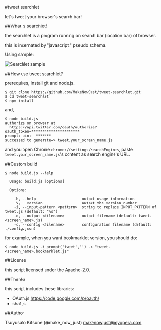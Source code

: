 #tweet searchlet

let's tweet your browser's search bar!

##What is searchlet?

the searchlet is a program running on search bar (location bar) of browser.

this is incernated by "javascript:" pseudo schema.

Using sample:

![Searchlet sample](https://raw.github.com/MakeNowJust/tweet-searchlet/master/image/tweet_searchlet.gif)

##How use tweet searchlet?

prerequires, install git and node.js.

```
$ git clone https://github.com/MakeNowJust/tweet-searchlet.git
$ cd tweet-searchlet
$ npm install
```

and,

```
$ node build.js
authorize on browser at
  https://api.twitter.com/oauth/authorize?oauth_token=**********************
prompt: pin:  *******
successed to generate=> tweet.your_screen_name.js
```

and you open Chrome `chrome://settings/searchEngines`, paste `tweet.your_screen_name.js`'s content as search engine's URL.

##Custom build

```
$ node build.js --help

  Usage: build.js [options]

  Options:

    -h, --help                     output usage information
    -V, --version                  output the version number
    -i, --input-pattern <pattern>  string to replace INPUT_PATTERN of tweet.js (default: "%s")
    -o, --output <filename>        output filename (default: tweet.<screen_name>.js)
    -c, --config <filename>        configuration filename (default: ./config.json)
```

for example, when you want bookmarklet version, you should do:

```
$ node build.js -i prompt('tweet','') -o "tweet.<screen_name>.bookmarklet.js"
```

##License

this script licensed under the Apache-2.0.

##Thanks

this script includes these libraries:

  * OAuth.js https://code.google.com/p/oauth/
  * sha1.js

##Author

Tsuyusato Kitsune (@make_now_just) <makenowjust@myopera.com>
